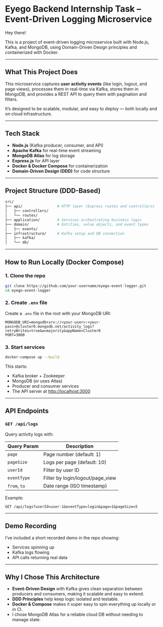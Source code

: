 # Eyego Backend Internship Task – Event-Driven Logging Microservice

Hey there!

This is a project of event-driven logging microservice built with Node.js, Kafka, and MongoDB, using Domain-Driven Design principles and containerized with Docker.

---

## What This Project Does

This microservice captures **user activity events** (like login, logout, and page views), processes them in real-time via Kafka, stores them in MongoDB, and provides a REST API to query them with pagination and filters.

It’s designed to be scalable, modular, and easy to deploy — both locally and on cloud infrastructure.

---

## Tech Stack

- **Node.js** (Kafka producer, consumer, and API)
- **Apache Kafka** for real-time event streaming
- **MongoDB Atlas** for log storage
- **Express.js** for API layer
- **Docker & Docker Compose** for containerization
- **Domain-Driven Design (DDD)** for code structure

---

## Project Structure (DDD-Based)

```bash
src/
├── api/                # HTTP layer (Express routes and controllers)
│   ├── controllers/
│   └── routes/
├── application/        # Services orchestrating business logic
├── domain/             # Entities, value objects, and event types
│   ├── events/
├── infrastructure/     # Kafka setup and DB connection
│   ├── kafka/
│   └── db/
```

---

## How to Run Locally (Docker Compose)

### 1. Clone the repo

```bash
git clone https://github.com/your-username/eyego-event-logger.git
cd eyego-event-logger
```

### 2. Create `.env` file

Create a `.env` file in the root with your MongoDB URI:

```env
MONGODB_URI=mongodb+srv://<your-user>:<your-pass>@cluster0.mongodb.net/activity_logs?retryWrites=true&w=majority&appName=Cluster0
PORT=3000
```

### 3. Start services

```bash
docker-compose up --build
```

This starts:

- Kafka broker + Zookeeper
- MongoDB (or uses Atlas)
- Producer and consumer services
- The API server at [http://localhost:3000](http://localhost:3000)

---

## API Endpoints

### `GET /api/logs`

Query activity logs with:

| Query Param  | Description                      |
| ------------ | -------------------------------- |
| `page`       | Page number (default: 1)         |
| `pageSize`   | Logs per page (default: 10)      |
| `userId`     | Filter by user ID                |
| `eventType`  | Filter by login/logout/page_view |
| `from`, `to` | Date range (ISO timestamp)       |

Example:

```
GET /api/logs?userId=user-1&eventType=login&page=1&pageSize=5
```

---

## Demo Recording

I’ve included a short recorded demo in the repo showing:

- Services spinning up
- Kafka logs flowing
- API calls returning real data

---

## Why I Chose This Architecture

- **Event-Driven Design** with Kafka gives clean separation between producers and consumers, making it scalable and easy to extend.
- **DDD Principles** help keep logic isolated and testable.
- **Docker & Compose** makes it super easy to spin everything up locally or in CI.
- I chose MongoDB Atlas for a reliable cloud DB without needing to manage state.

